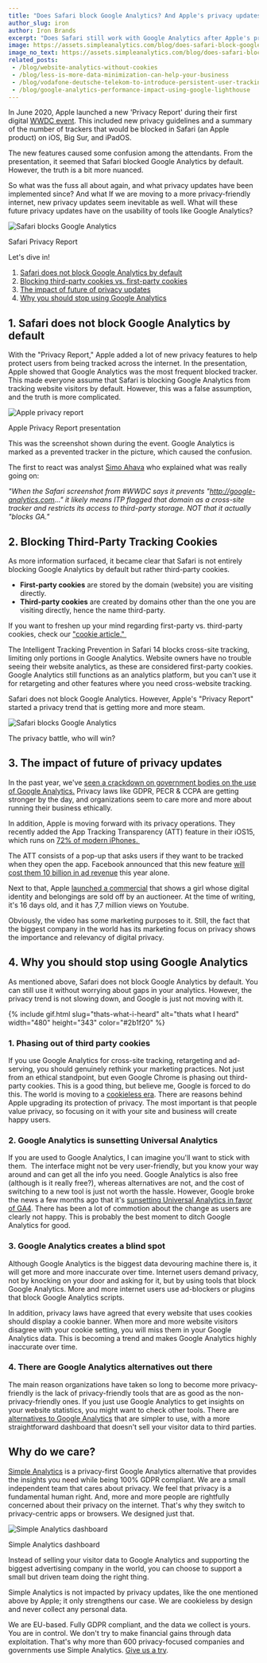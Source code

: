 ```yaml
---
title: "Does Safari block Google Analytics? And Apple's privacy updates"
author_slug: iron
author: Iron Brands
excerpt: "Does Safari still work with Google Analytics after Apple's privacy updates? And what does the future hold."
image: https://assets.simpleanalytics.com/blog/does-safari-block-google-analytics-and-apple-privacy-updates/social-image-text.png
image_no_text: https://assets.simpleanalytics.com/blog/does-safari-block-google-analytics-and-apple-privacy-updates/social-image-no-text.png
related_posts:
 - /blog/website-analytics-without-cookies
 - /blog/less-is-more-data-minimization-can-help-your-business
 - /blog/vodafone-deutsche-telekom-to-introduce-persistent-user-tracking
 - /blog/google-analytics-performance-impact-using-google-lighthouse
---
```


In June 2020, Apple launched a new 'Privacy Report' during their first digital [WWDC event](https://insiderpaper.com/apple-wwdc-livestream-online-start-time-watch/). This included new privacy guidelines and a summary of the number of trackers that would be blocked in Safari (an Apple product) on iOS, Big Sur, and iPadOS.

The new features caused some confusion among the attendants. From the presentation, it seemed that Safari blocked Google Analytics by default. However, the truth is a bit more nuanced.

So what was the fuss all about again, and what privacy updates have been implemented since? And what If we are moving to a more privacy-friendly internet, new privacy updates seem inevitable as well. What will these future privacy updates have on the usability of tools like Google Analytics? 

<img src="https://assets.simpleanalytics.com/blog/does-safari-block-google-analytics-and-apple-privacy-updates/privacy-report-marktplaats.png" alt="Safari blocks Google Analytics" class="border" style="border-color: #dbdbdb;" />
<p class="caption" markdown="1">
  Safari Privacy Report
</p>

Let's dive in!

1.  [Safari does not block Google Analytics by default](#1-safari-does-not-block-google-analytics-by-default)
2.  [Blocking third-party cookies vs. first-party cookies](#2-blocking-third-party-tracking-cookies)
3.  [The impact of future of privacy updates](#3-the-impact-of-future-of-privacy-updates)
4.  [Why you should stop using Google Analytics](#4-why-you-should-stop-using-google-analytics)

## 1. Safari does not block Google Analytics by default 

With the "Privacy Report," Apple added a lot of new privacy features to help protect users from being tracked across the internet. In the presentation, Apple showed that Google Analytics was the most frequent blocked tracker. This made everyone assume that Safari is blocking Google Analytics from tracking website visitors by default. However, this was a false assumption, and the truth is more complicated.

<img src="https://assets.simpleanalytics.com/blog/does-safari-block-google-analytics-and-apple-privacy-updates/big-sur-safari-privacy-report.png" alt="Apple privacy report" class="border-radius" />
<p class="caption" markdown="1">
  Apple Privacy Report presentation
</p>

This was the screenshot shown during the event. Google Analytics is marked as a prevented tracker in the picture, which caused the confusion.

The first to react was analyst [Simo Ahava](https://twitter.com/SimoAhava) who explained what was really going on:

*"When the Safari screenshot from #WWDC says it prevents "http://google-analytics.com..." it likely means ITP flagged that domain as a cross-site tracker and restricts its access to third-party storage. NOT that it actually "blocks GA."*

## 2. Blocking Third-Party Tracking Cookies

As more information surfaced, it became clear that Safari is not entirely blocking Google Analytics by default but rather third-party cookies.

-   **First-party cookies** are stored by the domain (website) you are visiting directly.
-   **Third-party cookies** are created by domains other than the one you are visiting directly, hence the name third-party.

If you want to freshen up your mind regarding first-party vs. third-party cookies, check our ["cookie article." ](https://blog.simpleanalytics.com/what-are-internet-cookies)

The Intelligent Tracking Prevention in Safari 14 blocks cross-site tracking, limiting only portions in Google Analytics. Website owners have no trouble seeing their website analytics, as these are considered first-party cookies. Google Analytics still functions as an analytics platform, but you can't use it for retargeting and other features where you need cross-website tracking.

Safari does not block Google Analytics. However, Apple's "Privacy Report" started a privacy trend that is getting more and more steam. 

<img src="https://assets.simpleanalytics.com/blog/does-safari-block-google-analytics-and-apple-privacy-updates/social-image-no-text.png" alt="Safari blocks Google Analytics" class="border-radius" />
<p class="caption" markdown="1">
  The privacy battle, who will win?
</p>

## 3. The impact of future of privacy updates

In the past year, we've [seen a crackdown on government bodies on the use of Google Analytics.](https://blog.simpleanalytics.com/france-rules-google-analytics-to-be-in-conflict-with-gdpr-ruling) Privacy laws like GDPR, PECR & CCPA are getting stronger by the day, and organizations seem to care more and more about running their business ethically.

In addition, Apple is moving forward with its privacy operations. They recently added the App Tracking Transparency (ATT) feature in their iOS15, which runs on [72% of modern iPhones. ](https://developer.apple.com/support/app-store/)

The ATT consists of a pop-up that asks users if they want to be tracked when they open the app. Facebook announced that this new feature [will cost them 10 billion in ad revenue](https://www.cnbc.com/2022/02/02/facebook-parent-meta-fb-q4-2021-earnings.html) this year alone.

Next to that, Apple [launched a commercial](https://www.youtube.com/watch?v=NOXK4EVFmJY) that shows a girl whose digital identity and belongings are sold off by an auctioneer. At the time of writing, it's 16 days old, and it has 7,7 million views on Youtube.

Obviously, the video has some marketing purposes to it. Still, the fact that the biggest company in the world has its marketing focus on privacy shows the importance and relevancy of digital privacy.

## 4. Why you should stop using Google Analytics

As mentioned above, Safari does not block Google Analytics by default. You can still use it without worrying about gaps in your analytics. However, the privacy trend is not slowing down, and Google is just not moving with it.

{% include gif.html slug="thats-what-i-heard" alt="thats what I heard" width="480" height="343" color="#2b1f20" %}

### 1. Phasing out of third party cookies

If you use Google Analytics for cross-site tracking, retargeting and ad-serving, you should genuinely rethink your marketing practices. Not just from an ethical standpoint, but even Google Chrome is phasing out third-party cookies. This is a good thing, but believe me, Google is forced to do this. The world is moving to a [cookieless era](https://blog.simpleanalytics.com/website-analytics-without-cookies). There are reasons behind Apple upgrading its protection of privacy. The most important is that people value privacy, so focusing on it with your site and business will create happy users. 

### 2. Google Analytics is sunsetting Universal Analytics

If you are used to Google Analytics, I can imagine you'll want to stick with them.  The interface might not be very user-friendly, but you know your way around and can get all the info you need. Google Analytics is also free (although is it really free?), whereas alternatives are not, and the cost of switching to a new tool is just not worth the hassle. However, Google broke the news a few months ago that it's [sunsetting Universal Analytics in favor of GA4](https://blog.simpleanalytics.com/google-to-sunset-universal-analytics-in-2023). There has been a lot of commotion about the change as users are clearly not happy. This is probably the best moment to ditch Google Analytics for good.

### 3. Google Analytics creates a blind spot

Although Google Analytics is the biggest data devouring machine there is, it will get more and more inaccurate over time. Internet users demand privacy, not by knocking on your door and asking for it, but by using tools that block Google Analytics. More and more internet users use ad-blockers or plugins that block Google Analytics scripts.

In addition, privacy laws have agreed that every website that uses cookies should display a cookie banner. When more and more website visitors disagree with your cookie setting, you will miss them in your Google Analytics data. This is becoming a trend and makes Google Analytics highly inaccurate over time. 

### 4. There are Google Analytics alternatives out there

The main reason organizations have taken so long to become more privacy-friendly is the lack of privacy-friendly tools that are as good as the non-privacy-friendly ones.  If you just use Google Analytics to get insights on your website statistics, you might want to check other tools. There are [alternatives to Google Analytics](https://blog.simpleanalytics.com/why-simple-analytics-is-a-great-alternative-to-google-analytics) that are simpler to use, with a more straightforward dashboard that doesn't sell your visitor data to third parties.

Why do we care? 
----------------

[Simple Analytics](https://simpleanalytics.com/) is a privacy-first Google Analytics alternative that provides the insights you need while being 100% GDPR compliant. We are a small independent team that cares about privacy. We feel that privacy is a fundamental human right. And, more and more people are rightfully concerned about their privacy on the internet. That's why they switch to privacy-centric apps or browsers. We designed just that.

<img src="https://assets.simpleanalytics.com/blog/google-alternatives/simpleanalytics-dashboard-top.png" alt="Simple Analytics dashboard" class="border" />
<p class="caption" markdown="1">
  Simple Analytics dashboard
</p>

Instead of selling your visitor data to Google Analytics and supporting the biggest advertising company in the world, you can choose to support a small but driven team doing the right thing.

Simple Analytics is not impacted by privacy updates, like the one mentioned above by Apple; it only strengthens our case. We are cookieless by design and never collect any personal data.

We are EU-based. Fully GDPR compliant, and the data we collect is yours. You are in control. We don't try to make financial gains through data exploitation. That's why more than 600 privacy-focused companies and governments use Simple Analytics. [Give us a try](https://simpleanalytics.com/welcome).
